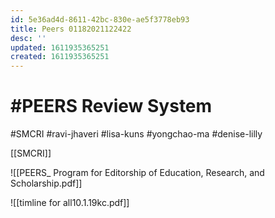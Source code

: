 ```yaml
---
id: 5e36ad4d-8611-42bc-830e-ae5f3778eb93
title: Peers 01182021122422
desc: ''
updated: 1611935365251
created: 1611935365251
---
```

# #PEERS Review System

\#SMCRI #ravi-jhaveri #lisa-kuns #yongchao-ma #denise-lilly

[[SMCRI]]

![[PEERS_ Program for Editorship of Education, Research,  and Scholarship.pdf]]

![[timline for all10.1.19kc.pdf]]

